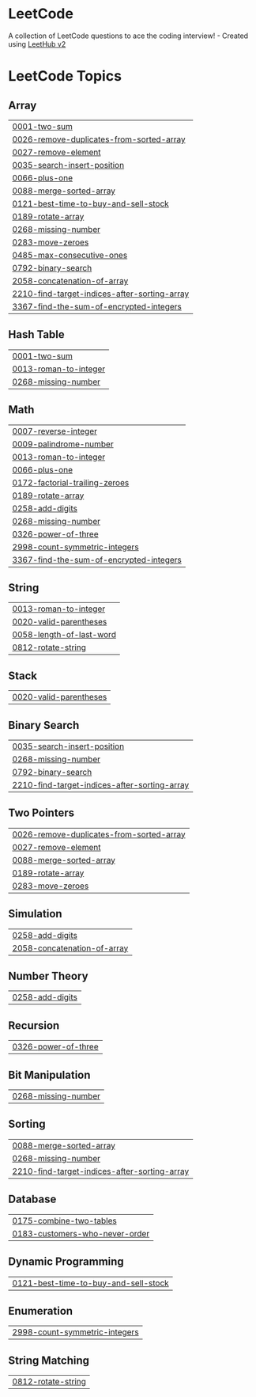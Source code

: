 # LeetCode
A collection of LeetCode questions to ace the coding interview! - Created using [LeetHub v2](https://github.com/arunbhardwaj/LeetHub-2.0)

<!---LeetCode Topics Start-->
# LeetCode Topics
## Array
|  |
| ------- |
| [0001-two-sum](https://github.com/jatinrane14/LeetCode/tree/master/0001-two-sum) |
| [0026-remove-duplicates-from-sorted-array](https://github.com/jatinrane14/LeetCode/tree/master/0026-remove-duplicates-from-sorted-array) |
| [0027-remove-element](https://github.com/jatinrane14/LeetCode/tree/master/0027-remove-element) |
| [0035-search-insert-position](https://github.com/jatinrane14/LeetCode/tree/master/0035-search-insert-position) |
| [0066-plus-one](https://github.com/jatinrane14/LeetCode/tree/master/0066-plus-one) |
| [0088-merge-sorted-array](https://github.com/jatinrane14/LeetCode/tree/master/0088-merge-sorted-array) |
| [0121-best-time-to-buy-and-sell-stock](https://github.com/jatinrane14/LeetCode/tree/master/0121-best-time-to-buy-and-sell-stock) |
| [0189-rotate-array](https://github.com/jatinrane14/LeetCode/tree/master/0189-rotate-array) |
| [0268-missing-number](https://github.com/jatinrane14/LeetCode/tree/master/0268-missing-number) |
| [0283-move-zeroes](https://github.com/jatinrane14/LeetCode/tree/master/0283-move-zeroes) |
| [0485-max-consecutive-ones](https://github.com/jatinrane14/LeetCode/tree/master/0485-max-consecutive-ones) |
| [0792-binary-search](https://github.com/jatinrane14/LeetCode/tree/master/0792-binary-search) |
| [2058-concatenation-of-array](https://github.com/jatinrane14/LeetCode/tree/master/2058-concatenation-of-array) |
| [2210-find-target-indices-after-sorting-array](https://github.com/jatinrane14/LeetCode/tree/master/2210-find-target-indices-after-sorting-array) |
| [3367-find-the-sum-of-encrypted-integers](https://github.com/jatinrane14/LeetCode/tree/master/3367-find-the-sum-of-encrypted-integers) |
## Hash Table
|  |
| ------- |
| [0001-two-sum](https://github.com/jatinrane14/LeetCode/tree/master/0001-two-sum) |
| [0013-roman-to-integer](https://github.com/jatinrane14/LeetCode/tree/master/0013-roman-to-integer) |
| [0268-missing-number](https://github.com/jatinrane14/LeetCode/tree/master/0268-missing-number) |
## Math
|  |
| ------- |
| [0007-reverse-integer](https://github.com/jatinrane14/LeetCode/tree/master/0007-reverse-integer) |
| [0009-palindrome-number](https://github.com/jatinrane14/LeetCode/tree/master/0009-palindrome-number) |
| [0013-roman-to-integer](https://github.com/jatinrane14/LeetCode/tree/master/0013-roman-to-integer) |
| [0066-plus-one](https://github.com/jatinrane14/LeetCode/tree/master/0066-plus-one) |
| [0172-factorial-trailing-zeroes](https://github.com/jatinrane14/LeetCode/tree/master/0172-factorial-trailing-zeroes) |
| [0189-rotate-array](https://github.com/jatinrane14/LeetCode/tree/master/0189-rotate-array) |
| [0258-add-digits](https://github.com/jatinrane14/LeetCode/tree/master/0258-add-digits) |
| [0268-missing-number](https://github.com/jatinrane14/LeetCode/tree/master/0268-missing-number) |
| [0326-power-of-three](https://github.com/jatinrane14/LeetCode/tree/master/0326-power-of-three) |
| [2998-count-symmetric-integers](https://github.com/jatinrane14/LeetCode/tree/master/2998-count-symmetric-integers) |
| [3367-find-the-sum-of-encrypted-integers](https://github.com/jatinrane14/LeetCode/tree/master/3367-find-the-sum-of-encrypted-integers) |
## String
|  |
| ------- |
| [0013-roman-to-integer](https://github.com/jatinrane14/LeetCode/tree/master/0013-roman-to-integer) |
| [0020-valid-parentheses](https://github.com/jatinrane14/LeetCode/tree/master/0020-valid-parentheses) |
| [0058-length-of-last-word](https://github.com/jatinrane14/LeetCode/tree/master/0058-length-of-last-word) |
| [0812-rotate-string](https://github.com/jatinrane14/LeetCode/tree/master/0812-rotate-string) |
## Stack
|  |
| ------- |
| [0020-valid-parentheses](https://github.com/jatinrane14/LeetCode/tree/master/0020-valid-parentheses) |
## Binary Search
|  |
| ------- |
| [0035-search-insert-position](https://github.com/jatinrane14/LeetCode/tree/master/0035-search-insert-position) |
| [0268-missing-number](https://github.com/jatinrane14/LeetCode/tree/master/0268-missing-number) |
| [0792-binary-search](https://github.com/jatinrane14/LeetCode/tree/master/0792-binary-search) |
| [2210-find-target-indices-after-sorting-array](https://github.com/jatinrane14/LeetCode/tree/master/2210-find-target-indices-after-sorting-array) |
## Two Pointers
|  |
| ------- |
| [0026-remove-duplicates-from-sorted-array](https://github.com/jatinrane14/LeetCode/tree/master/0026-remove-duplicates-from-sorted-array) |
| [0027-remove-element](https://github.com/jatinrane14/LeetCode/tree/master/0027-remove-element) |
| [0088-merge-sorted-array](https://github.com/jatinrane14/LeetCode/tree/master/0088-merge-sorted-array) |
| [0189-rotate-array](https://github.com/jatinrane14/LeetCode/tree/master/0189-rotate-array) |
| [0283-move-zeroes](https://github.com/jatinrane14/LeetCode/tree/master/0283-move-zeroes) |
## Simulation
|  |
| ------- |
| [0258-add-digits](https://github.com/jatinrane14/LeetCode/tree/master/0258-add-digits) |
| [2058-concatenation-of-array](https://github.com/jatinrane14/LeetCode/tree/master/2058-concatenation-of-array) |
## Number Theory
|  |
| ------- |
| [0258-add-digits](https://github.com/jatinrane14/LeetCode/tree/master/0258-add-digits) |
## Recursion
|  |
| ------- |
| [0326-power-of-three](https://github.com/jatinrane14/LeetCode/tree/master/0326-power-of-three) |
## Bit Manipulation
|  |
| ------- |
| [0268-missing-number](https://github.com/jatinrane14/LeetCode/tree/master/0268-missing-number) |
## Sorting
|  |
| ------- |
| [0088-merge-sorted-array](https://github.com/jatinrane14/LeetCode/tree/master/0088-merge-sorted-array) |
| [0268-missing-number](https://github.com/jatinrane14/LeetCode/tree/master/0268-missing-number) |
| [2210-find-target-indices-after-sorting-array](https://github.com/jatinrane14/LeetCode/tree/master/2210-find-target-indices-after-sorting-array) |
## Database
|  |
| ------- |
| [0175-combine-two-tables](https://github.com/jatinrane14/LeetCode/tree/master/0175-combine-two-tables) |
| [0183-customers-who-never-order](https://github.com/jatinrane14/LeetCode/tree/master/0183-customers-who-never-order) |
## Dynamic Programming
|  |
| ------- |
| [0121-best-time-to-buy-and-sell-stock](https://github.com/jatinrane14/LeetCode/tree/master/0121-best-time-to-buy-and-sell-stock) |
## Enumeration
|  |
| ------- |
| [2998-count-symmetric-integers](https://github.com/jatinrane14/LeetCode/tree/master/2998-count-symmetric-integers) |
## String Matching
|  |
| ------- |
| [0812-rotate-string](https://github.com/jatinrane14/LeetCode/tree/master/0812-rotate-string) |
<!---LeetCode Topics End-->